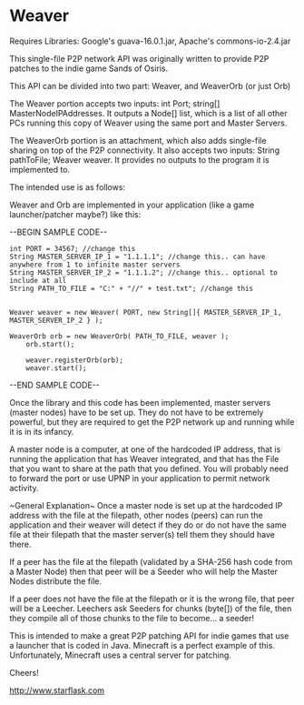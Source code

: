 Weaver
======

Requires Libraries: Google's guava-16.0.1.jar, Apache's commons-io-2.4.jar

This single-file P2P network API was originally written to provide P2P patches to the indie game Sands of Osiris.

This API can be divided into two part: Weaver, and WeaverOrb (or just Orb)

The Weaver portion accepts two inputs: int Port; string[] MasterNodeIPAddresses. It outputs a Node[] list, which is a list of all other PCs running this copy of Weaver using the same port and Master Servers.

The WeaverOrb portion is an attachment, which also adds single-file sharing on top of the P2P connectivity.  It also accepts two inputs: String pathToFile; Weaver weaver.  It provides no outputs to the program it is implemented to.

The intended use is as follows:

Weaver and Orb are implemented in your application (like a game launcher/patcher maybe?) like this:

--BEGIN SAMPLE CODE--

    int PORT = 34567; //change this
    String MASTER_SERVER_IP_1 = "1.1.1.1"; //change this.. can have anywhere from 1 to infinite master servers
    String MASTER_SERVER_IP_2 = "1.1.1.2"; //change this.. optional to include at all
    String PATH_TO_FILE = "C:" + "//" + test.txt"; //change this
    

    Weaver weaver = new Weaver( PORT, new String[]{ MASTER_SERVER_IP_1, MASTER_SERVER_IP_2 } );
                
    WeaverOrb orb = new WeaverOrb( PATH_TO_FILE, weaver );
		orb.start();		 
		      
		weaver.registerOrb(orb);
		weaver.start();
		
--END SAMPLE CODE--

Once the library and this code has been implemented, master servers (master nodes) have to be set up.  They do not have to be extremely powerful, but they are required to get the P2P network up and running while it is in its infancy.

A master node is a computer, at one of the hardcoded IP address, that is running the application that has Weaver integrated, and that has the File that you want to share at the path that you defined.  You will probably need to forward the port or use UPNP in your application to permit network activity.


~General Explanation~
Once a master node is set up at the hardcoded IP address with the file at the filepath, other nodes (peers) can run the application and their weaver will detect if they do or do not have the same file at their filepath that the master server(s) tell them they should have there.  

If a peer has the file at the filepath (validated by a SHA-256 hash code from a Master Node) then that peer will be a Seeder who will help the Master Nodes distribute the file.

If a peer does not have the file at the filepath or it is the wrong file, that peer will be a Leecher.  Leechers ask Seeders for chunks (byte[]) of the file, then they compile all of those chunks to the file to become... a seeder!


This is intended to make a great P2P patching API for indie games that use a launcher that is coded in Java.  Minecraft is a perfect example of this.  Unfortunately, Minecraft uses a central server for patching.

Cheers!

http://www.starflask.com
